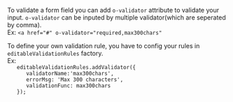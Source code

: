 To validate a form field you can add `o-validator` attribute to validate your input. `o-validator` can be inputed by multiple validator(which are seperated by comma).  
Ex: `<a href="#" o-validator="required,max300chars"` 

To define your own validation rule, you have to config your rules in `editableValidationRules` factory.  
Ex:   
	`	editableValidationRules.addValidator({`  
	`		validatorName:'max300chars',   `  
	`		errorMsg: 'Max 300 characters',  `  
	`		validationFunc: max300chars  `  
	`	});`  